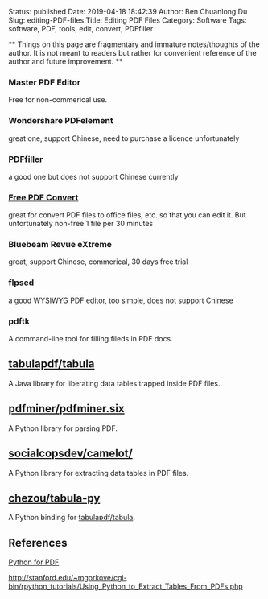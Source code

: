 Status: published
Date: 2019-04-18 18:42:39
Author: Ben Chuanlong Du
Slug: editing-PDF-files
Title: Editing PDF Files
Category: Software
Tags: software, PDF, tools, edit, convert, PDFfiller

**
Things on this page are
fragmentary and immature notes/thoughts of the author.
It is not meant to readers
but rather for convenient reference of the author and future improvement.
**

### Master PDF Editor
Free for non-commerical use. 

### Wondershare PDFelement
great one, support Chinese, need to purchase a licence unfortunately



### [PDFfiller](https://www.pdffiller.com/)

a good one but does not support Chinese currently

### [Free PDF Convert](https://www.freepdfconvert.com/) 
great for convert PDF files to office files, etc. 
so that you can edit it. 
But unfortunately non-free 1 file per 30 minutes

### Bluebeam Revue eXtreme 
great, support Chinese, commerical, 30 days free trial

### flpsed
a good WYSIWYG PDF editor, too simple, does not support Chinese

### pdftk

A command-line tool for filling fileds in PDF docs.

## [tabulapdf/tabula](https://github.com/tabulapdf/tabula)

A Java library for liberating data tables trapped inside PDF files.

## [pdfminer/pdfminer.six](https://github.com/pdfminer/pdfminer.six)

A Python library for parsing PDF.

## [socialcopsdev/camelot/](https://github.com/socialcopsdev/camelot/)

A Python library for extracting data tables in PDF files.

## [chezou/tabula-py](https://github.com/chezou/tabula-py)

A Python binding for [tabulapdf/tabula](https://github.com/tabulapdf/tabula).



## References

[Python for PDF](https://towardsdatascience.com/python-for-pdf-ef0fac2808b0)

http://stanford.edu/~mgorkove/cgi-bin/rpython_tutorials/Using_Python_to_Extract_Tables_From_PDFs.php
